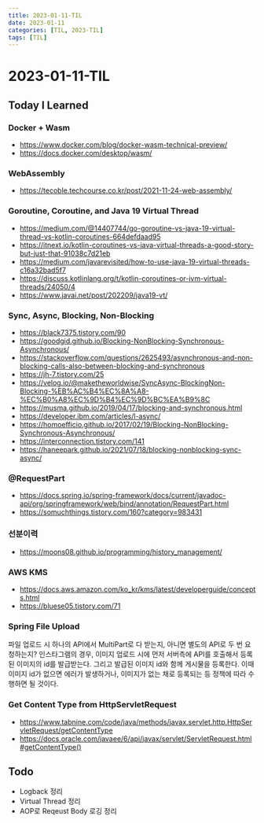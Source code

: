 ```yaml
---
title: 2023-01-11-TIL
date: 2023-01-11
categories: [TIL, 2023-TIL]
tags: [TIL]
---
```


# 2023-01-11-TIL

## Today I Learned

### Docker + Wasm

- https://www.docker.com/blog/docker-wasm-technical-preview/
- https://docs.docker.com/desktop/wasm/

### WebAssembly

- https://tecoble.techcourse.co.kr/post/2021-11-24-web-assembly/

### Goroutine, Coroutine, and Java 19 Virtual Thread

- https://medium.com/@14407744/go-goroutine-vs-java-19-virtual-thread-vs-kotlin-coroutines-664defdaad95
- https://itnext.io/kotlin-coroutines-vs-java-virtual-threads-a-good-story-but-just-that-91038c7d21eb
- https://medium.com/javarevisited/how-to-use-java-19-virtual-threads-c16a32bad5f7
- https://discuss.kotlinlang.org/t/kotlin-coroutines-or-jvm-virtual-threads/24050/4
- https://www.javai.net/post/202209/java19-vt/

### Sync, Async, Blocking, Non-Blocking

- https://black7375.tistory.com/90
- https://goodgid.github.io/Blocking-NonBlocking-Synchronous-Asynchronous/
- https://stackoverflow.com/questions/2625493/asynchronous-and-non-blocking-calls-also-between-blocking-and-synchronous
- https://jh-7.tistory.com/25
- https://velog.io/@maketheworldwise/SyncAsync-BlockingNon-Blocking-%EB%AC%B4%EC%8A%A8-%EC%B0%A8%EC%9D%B4%EC%9D%BC%EA%B9%8C
- https://musma.github.io/2019/04/17/blocking-and-synchronous.html
- https://developer.ibm.com/articles/l-async/
- https://homoefficio.github.io/2017/02/19/Blocking-NonBlocking-Synchronous-Asynchronous/
- https://interconnection.tistory.com/141
- https://haneepark.github.io/2021/07/18/blocking-nonblocking-sync-async/

### @RequestPart

- https://docs.spring.io/spring-framework/docs/current/javadoc-api/org/springframework/web/bind/annotation/RequestPart.html
- https://somuchthings.tistory.com/160?category=983431

### 선분이력

- https://moons08.github.io/programming/history_management/

### AWS KMS

- https://docs.aws.amazon.com/ko_kr/kms/latest/developerguide/concepts.html
- https://bluese05.tistory.com/71

### Spring File Upload

파일 업로드 시 하나의 API에서 MultiPart로 다 받는지, 아니면 별도의 API로 두 번 요청하는지?
인스타그램의 경우, 이미지 업로드 시에 먼저 서버측에 API를 호출해서 등록된 이미지의 id를 발급받는다.
그리고 발급된 이미지 id와 함께 게시물을 등록한다. 이때 이미지 id가 없으면 에러가 발생하거나, 이미지가 없는 채로 등록되는 등 정책에 따라 수행하면 될 것이다.

### Get Content Type from HttpServletRequest

- https://www.tabnine.com/code/java/methods/javax.servlet.http.HttpServletRequest/getContentType
- https://docs.oracle.com/javaee/6/api/javax/servlet/ServletRequest.html#getContentType()

## Todo

- Logback 정리
- Virtual Thread 정리
- AOP로 Reqeust Body 로깅 정리
